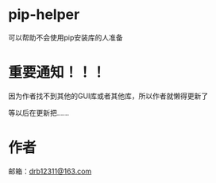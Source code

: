# pip-helper
可以帮助不会使用pip安装库的人准备

# 重要通知！！！
因为作者找不到其他的GUI库或者其他库，所以作者就懒得更新了

等以后在更新把......

# 作者
邮箱：drb12311@163.com